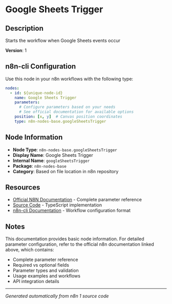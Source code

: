 # Google Sheets Trigger

## Description

Starts the workflow when Google Sheets events occur

**Version**: 1

## n8n-cli Configuration

Use this node in your n8n workflows with the following type:

```yaml
nodes:
  - id: ${unique-node-id}
    name: Google Sheets Trigger
    parameters:
      # Configure parameters based on your needs
      # See official documentation for available options
    position: [x, y]  # Canvas position coordinates
    type: n8n-nodes-base.googleSheetsTrigger
```

## Node Information

- **Node Type**: `n8n-nodes-base.googleSheetsTrigger`
- **Display Name**: Google Sheets Trigger
- **Internal Name**: `googleSheetsTrigger`
- **Package**: `n8n-nodes-base`
- **Category**: Based on file location in n8n repository

## Resources

- [Official N8N Documentation](https://docs.n8n.io/integrations/builtin/app-nodes/n8n-nodes-base.googlesheetstrigger/) - Complete parameter reference
- [Source Code](https://github.com/n8n-io/n8n/blob/master/packages/nodes-base/nodes/Google/Sheet/GoogleSheetsTrigger.node.ts) - TypeScript implementation
- [n8n-cli Documentation](https://github.com/edenreich/n8n-cli) - Workflow configuration format

## Notes

This documentation provides basic node information. For detailed parameter configuration, 
refer to the official n8n documentation linked above, which contains:

- Complete parameter reference
- Required vs optional fields
- Parameter types and validation
- Usage examples and workflows
- API integration details

---
*Generated automatically from n8n 1 source code*
